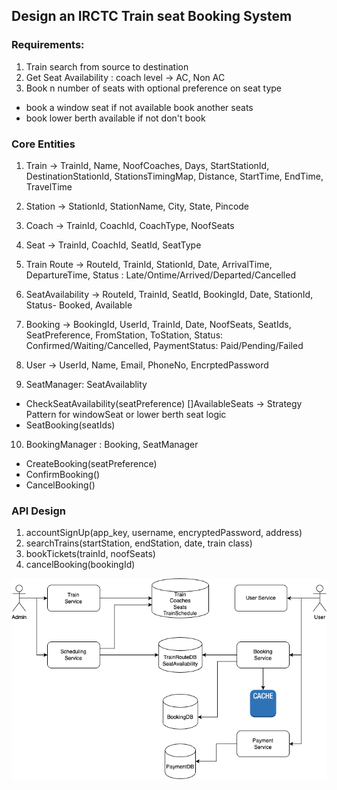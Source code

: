 ## Design an IRCTC Train seat Booking System

### Requirements:
1. Train search from source to destination
2. Get Seat Availability : coach level -> AC, Non AC
3. Book n number of seats with optional preference on seat type
- book a window seat if not available book another seats
- book lower berth available if not don't book 

### Core Entities
1. Train -> TrainId, Name, NoofCoaches, Days, StartStationId, DestinationStationId, StationsTimingMap, Distance, StartTime, EndTime, TravelTime

2. Station -> StationId, StationName, City, State, Pincode

3. Coach -> TrainId, CoachId, CoachType, NoofSeats

4. Seat -> TrainId, CoachId, SeatId, SeatType

5. Train Route -> RouteId, TrainId, StationId, Date, ArrivalTime, DepartureTime, Status : Late/Ontime/Arrived/Departed/Cancelled

6. SeatAvailability -> RouteId, TrainId, SeatId, BookingId, Date, StationId, Status- Booked, Available

7. Booking -> BookingId, UserId, TrainId, Date, NoofSeats, SeatIds, SeatPreference, FromStation, ToStation, Status: Confirmed/Waiting/Cancelled, PaymentStatus: Paid/Pending/Failed

8. User -> UserId, Name, Email, PhoneNo, EncrptedPassword

9. SeatManager: SeatAvailablity
- CheckSeatAvailability(seatPreference) []AvailableSeats -> Strategy Pattern for windowSeat or lower berth seat logic
- SeatBooking(seatIds)

10. BookingManager : Booking, SeatManager
- CreateBooking(seatPreference)
- ConfirmBooking()
- CancelBooking()

### API Design
1. accountSignUp(app_key, username, encryptedPassword, address)
2. searchTrains(startStation, endStation, date, train class)
3. bookTickets(trainId, noofSeats)
4. cancelBooking(bookingId)

![Design](./TrainBooking.png)










